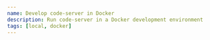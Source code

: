 ```yaml
---
name: Develop code-server in Docker
description: Run code-server in a Docker development environment
tags: [local, docker]
---
```

